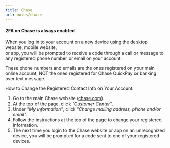 ```yaml
---
title: Chase
url: notes/chase
---
```

#### 2FA on Chase __is always__ enabled

When you log in to your account on a new device using the desktop website, mobile website,  
or app, you will be prompted to receive a code through a call or message to any registered phone number or email on your account.

These phone numbers and emails are the ones registered on your main online account, NOT the ones registered for Chase QuickPay or banking over text message.

How to Change the Registered Contact Info on Your Account:
1. Go to the main Chase website ([chase.com](https://chase.com)).
2. At the top of the page, click _"Customer Center"_.
3. Under _"My Information"_, click _"Change mailing address, phone and/or email"_.
4. Follow the instructions at the top of the page to change your registered information.
5. The next time you login to the Chase website or app on an unrecognized device, you will be prompted for a code sent to one of your registered devices.
